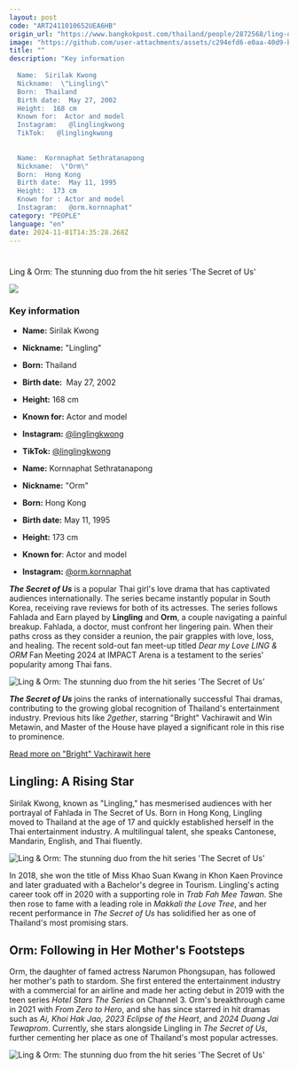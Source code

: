 ```yaml
---
layout: post
code: "ART2411010652UEA6HB"
origin_url: "https://www.bangkokpost.com/thailand/people/2872568/ling-orm-the-stunning-duo-from-the-hit-series-the-secret-of-us"
image: "https://github.com/user-attachments/assets/c294efd6-e0aa-40d9-bf1d-1a52a4425a09"
title: ""
description: "Key information 
 
  Name:  Sirilak Kwong 
  Nickname:  \"Lingling\" 
  Born:  Thailand 
  Birth date:  May 27, 2002 
  Height:  168 cm 
  Known for:  Actor and model 
  Instagram:   @linglingkwong  
  TikTok:   @linglingkwong  
 
 
  Name:  Kornnaphat Sethratanapong 
  Nickname:  \"Orm\" 
  Born:  Hong Kong 
  Birth date:  May 11, 1995 
  Height:  173 cm 
  Known for : Actor and model 
  Instagram:   @orm.kornnaphat"
category: "PEOPLE"
language: "en"
date: 2024-11-01T14:35:28.268Z
---
```


# 

Ling & Orm: The stunning duo from the hit series 'The Secret of Us'

![](https://github.com/user-attachments/assets/3c69fc81-3ae0-453f-b76f-74416d20fd92)

### Key information 

*   **Name:** Sirilak Kwong
*   **Nickname:** "Lingling"
*   **Born:** Thailand 
*   **Birth date:**  May 27, 2002
*   **Height:** 168 cm
*   **Known for:** Actor and model 
*   **Instagram:** [@linglingkwong](https://www.instagram.com/linglingkwong/)
*   **TikTok:** [@linglingkwong](https://www.tiktok.com/@linglingkwong)

*   **Name:** Kornnaphat Sethratanapong 
*   **Nickname:** "Orm"
*   **Born:** Hong Kong
*   **Birth date:** May 11, 1995
*   **Height:** 173 cm
*   **Known for**: Actor and model 
*   **Instagram:** [@orm.kornnaphat](https://www.instagram.com/orm.kornnaphat/) 

_**The Secret of Us**_ is a popular Thai girl's love drama that has captivated audiences internationally. The series became instantly popular in South Korea, receiving rave reviews for both of its actresses. The series follows Fahlada and Earn played by **Lingling** and **Orm**, a couple navigating a painful breakup. Fahlada, a doctor, must confront her lingering pain. When their paths cross as they consider a reunion, the pair grapples with love, loss, and healing. The recent sold-out fan meet-up titled _Dear my Love LING & ORM_ Fan Meeting 2024 at IMPACT Arena is a testament to the series' popularity among Thai fans. 

![Ling & Orm: The stunning duo from the hit series 'The Secret of Us'](https://static.bangkokpost.com/media/content/20240926/5285157.jpg)

_**The Secret of Us**_ joins the ranks of internationally successful Thai dramas, contributing to the growing global recognition of Thailand's entertainment industry. Previous hits like _2gether_, starring "Bright" Vachirawit and Win Metawin, and Master of the House have played a significant role in this rise to prominence.

[Read more on "Bright" Vachirawit here](https://www.bangkokpost.com/thailand/people/2815306/-bright-vachirawits-award-winning-acting-and-chart-topping-music-career)

Lingling: A Rising Star 
------------------------

Sirilak Kwong, known as "Lingling," has mesmerised audiences with her portrayal of Fahlada in The Secret of Us. Born in Hong Kong, Lingling moved to Thailand at the age of 17 and quickly established herself in the Thai entertainment industry. A multilingual talent, she speaks Cantonese, Mandarin, English, and Thai fluently.

![Ling & Orm: The stunning duo from the hit series 'The Secret of Us'](https://github.com/user-attachments/assets/09896d45-a779-4f4b-9df9-35ed08166d89)

In 2018, she won the title of Miss Khao Suan Kwang in Khon Kaen Province and later graduated with a Bachelor's degree in Tourism. Lingling's acting career took off in 2020 with a supporting role in _Trab Fah Mee Tawan_. She then rose to fame with a leading role in _Makkali the Love Tree_, and her recent performance in _The Secret of Us_ has solidified her as one of Thailand's most promising stars.

Orm: Following in Her Mother's Footsteps
----------------------------------------

Orm, the daughter of famed actress Narumon Phongsupan, has followed her mother's path to stardom. She first entered the entertainment industry with a commercial for an airline and made her acting debut in 2019 with the teen series _Hotel Stars The Series_ on Channel 3. Orm's breakthrough came in 2021 with _From Zero to Hero_, and she has since starred in hit dramas such as _Ai, Khoi Hak Jao, 2023 Eclipse of the Heart_, and _2024 Duang Jai Tewaprom_. Currently, she stars alongside Lingling in _The Secret of Us_, further cementing her place as one of Thailand's most popular actresses.

![Ling & Orm: The stunning duo from the hit series 'The Secret of Us'](https://github.com/user-attachments/assets/679492c7-eb66-4161-b502-f861049e2185)